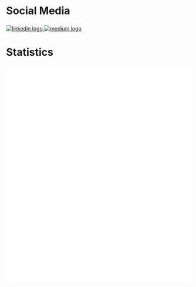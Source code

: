 <h1 align="left">Social Media</h1>

###

<div align="left">
  <a href="https://www.linkedin.com/in/adrian-yu1/" target="_blank">
    <img src="https://raw.githubusercontent.com/maurodesouza/profile-readme-generator/master/src/assets/icons/social/linkedin/default.svg" width="52" height="40" alt="linkedin logo"  />
  </a>
  <a href="https://medium.com/@adrianyuu" target="_blank">
    <img src="https://raw.githubusercontent.com/maurodesouza/profile-readme-generator/master/src/assets/icons/social/medium/default.svg" width="52" height="40" alt="medium logo"  />
  </a>
</div>

<h1 align="left">Statistics</h1>

![](https://github.com/AdrianYuu/github-stats/blob/master/generated/overview.svg#gh-dark-mode-only)
![](https://github.com/AdrianYuu/github-stats/blob/master/generated/languages.svg#gh-dark-mode-only)

